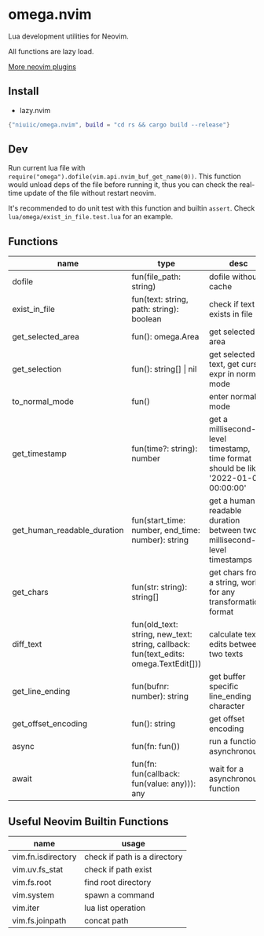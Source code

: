 # omega.nvim

Lua development utilities for Neovim.

All functions are lazy load.

[More neovim plugins](https://github.com/niuiic/awesome-neovim-plugins)

## Install

- lazy.nvim

```lua
{"niuiic/omega.nvim", build = "cd rs && cargo build --release"}
```

## Dev

Run current lua file with `require("omega").dofile(vim.api.nvim_buf_get_name(0))`. This function would unload deps of the file before running it, thus you can check the real-time update of the file without restart neovim.

It's recommended to do unit test with this function and builtin `assert`. Check `lua/omega/exist_in_file.test.lua` for an example.

## Functions

name|type|desc
-|-|-
dofile|fun(file_path: string)|dofile without cache
exist_in_file|fun(text: string, path: string): boolean|check if text exists in file
get_selected_area|fun(): omega.Area|get selected area
get_selection|fun(): string[] \| nil|get selected text, get cursor expr in normal mode
to_normal_mode|fun()|enter normal mode
get_timestamp|fun(time?: string): number|get a millisecond-level timestamp, time format should be like '2022-01-01 00:00:00'
get_human_readable_duration|fun(start_time: number, end_time: number): string|get a human-readable duration between two millisecond-level timestamps
get_chars|fun(str: string): string[]|get chars from a string, work for any transformation format
diff_text|fun(old_text: string, new_text: string, callback: fun(text_edits: omega.TextEdit[]))|calculate text edits between two texts
get_line_ending|fun(bufnr: number): string|get buffer specific line_ending character
get_offset_encoding|fun(): string|get offset encoding
async|fun(fn: fun())|run a function asynchronously
await|fun(fn: fun(callback: fun(value: any))): any|wait for a asynchronous function

## Useful Neovim Builtin Functions

| name               | usage                        |
| ------------------ | ---------------------------- |
| vim.fn.isdirectory | check if path is a directory |
| vim.uv.fs_stat     | check if path exist          |
| vim.fs.root        | find root directory          |
| vim.system         | spawn a command              |
| vim.iter           | lua list operation           |
| vim.fs.joinpath    | concat path                  |